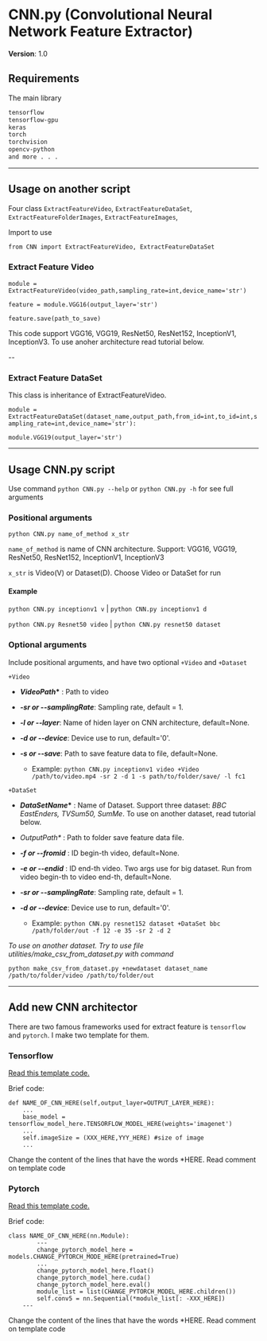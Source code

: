 # CNN.py (Convolutional Neural Network Feature Extractor)
__Version__: 1.0
## Requirements
The main library
``` bash
tensorflow
tensorflow-gpu
keras
torch
torchvision
opencv-python
and more . . . 
````
___
## Usage on another script
Four class ``ExtractFeatureVideo``,  ``ExtractFeatureDataSet``, 
``ExtractFeatureFolderImages``, 
``ExtractFeatureImages``, 

Import to use

``` bash
from CNN import ExtractFeatureVideo, ExtractFeatureDataSet
```
### Extract Feature Video

`` module = ExtractFeatureVideo(video_path,sampling_rate=int,device_name='str')
``

`` feature = module.VGG16(output_layer='str')
``

`` feature.save(path_to_save)
``

This code support VGG16, VGG19, ResNet50, ResNet152, InceptionV1, InceptionV3. To use anoher architecture read tutorial below.

--

### Extract Feature DataSet

This class is inheritance of ExtractFeatureVideo. 

`` module = ExtractFeatureDataSet(dataset_name,output_path,from_id=int,to_id=int,sampling_rate=int,device_name='str'):
``

``module.VGG19(output_layer='str')
``

---

## Usage CNN.py script

Use command ``python CNN.py --help`` or ``python CNN.py -h``  for see full arguments

### Positional arguments

``python CNN.py name_of_method x_str
``

``name_of_method`` is name of CNN architecture. Support: VGG16, VGG19, ResNet50, ResNet152, InceptionV1, InceptionV3

``x_str`` is Video(V) or Dataset(D). Choose Video or DataSet for run

#### Example

``python CNN.py inceptionv1 v``  |    ``python CNN.py inceptionv1 d``

``python CNN.py Resnet50 video``  |    ``python CNN.py resnet50 dataset`` 

### Optional arguments

Include positional arguments, and have two optional ``+Video`` and ``+Dataset``

``+Video``

+ __*VideoPath**__ : Path to video

+ __*-sr or --samplingRate*__: Sampling rate, default = 1.

+ __*-l or --layer*__: Name of hiden layer on CNN architecture, default=None.

+ __*-d or --device*__: Device use to run, default='0'.

+ __*-s or --save*__: Path to save feature data to file, default=None.
    + Example: ``python CNN.py inceptionv1 video +Video /path/to/video.mp4 -sr 2 -d 1 -s path/to/folder/save/ -l fc1``

``+DataSet``

+ __*DataSetName**__ : Name of Dataset. Support three dataset: _*BBC EastEnders, TVSum50, SumMe*_. To use on another dataset, read tutorial below.

+ _OutputPath*_ : Path to folder save feature data file. 

+ __*-f or --fromid*__ : ID begin-th video, default=None.

+ __*-e or --endid*__ : ID end-th video. Two args use for big dataset. Run from video begin-th to video end-th, default=None.

+ __*-sr or --samplingRate*__: Sampling rate, default = 1.

+ __*-d or --device*__: Device use to run, default='0'.
    
    + Example: ``python CNN.py resnet152 dataset +DataSet bbc /path/folder/out -f 12 -e 35 -sr 2 -d 2``

_*To use on another dataset. Try to use file utilities/make_csv_from_dataset.py with command*_

``python make_csv_from_dataset.py +newdataset dataset_name /path/to/folder/video /path/to/folder/out``

---

## Add new CNN architector

There are two famous frameworks used for extract feature is ``tensorflow`` and ``pytorch``. I make two template for them.

### Tensorflow 

[Read this template code.](https://github.com/PhamThinh31/src-for-videosummarization/blob/master/template-tensorflow.py)

Brief code:

```
def NAME_OF_CNN_HERE(self,output_layer=OUTPUT_LAYER_HERE):
    ...
    base_model = tensorflow_model_here.TENSORFLOW_MODEL_HERE(weights='imagenet')
    ...
    self.imageSize = (XXX_HERE,YYY_HERE) #size of image
    ... 
```
Change the content of the lines that have the words *HERE. Read comment on template code

### Pytorch 

[Read this template code.](https://github.com/PhamThinh31/src-for-videosummarization/blob/master/template-pytorch.py)

Brief code:

```
class NAME_OF_CNN_HERE(nn.Module):
        ---
        change_pytorch_model_here = models.CHANGE_PYTORCH_MODE_HERE(pretrained=True)
        ...
        change_pytorch_model_here.float()
        change_pytorch_model_here.cuda()
        change_pytorch_model_here.eval()
        module_list = list(CHANGE_PYTORCH_MODEL_HERE.children())
        self.conv5 = nn.Sequential(*module_list[: -XXX_HERE]) 
    ---
```
Change the content of the lines that have the words *HERE. Read comment on template code